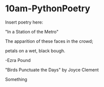 # 10am-PythonPoetry

Insert poetry here:



"In a Station of the Metro"

The apparition of these faces in the crowd;

petals on a wet, black bough.

-Ezra Pound



"Birds Punctuate the Days"
by Joyce Clement

Something
